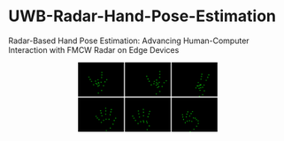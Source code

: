 # UWB-Radar-Hand-Pose-Estimation
Radar-Based Hand Pose Estimation: Advancing Human-Computer Interaction with FMCW Radar on Edge Devices


<p align="center">
  <img src="docs/images/cam_dark_cases_demo.jpg" width="50%">
</p>
